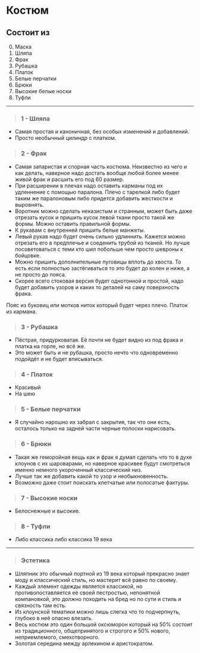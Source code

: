 # Костюм

## Состоит из
0. Маска
1. Шляпа
2. Фрак
3. Рубашка
4. Платок
5. Белые перчатки
6. Брюки 
7. Высокие белые носки 
8. Туфли

---

> ### 1 - Шляпа

* Самая простая и каноничная, без особых изменений и добавлений.
* Просто необычный цилиндр с платком.

> ### 2 - Фрак

* Самая запаристая и спорная часть костюма. Неизвестно из чего и как делать, наверное надо достать вообще любой более менее живой фрак и расшить его под 60 размер. 
* При расширении в плечах надо оставить карманы под их удленнение с помощью паралона. Плечо с тарелкой либо будет таким же паралоновым либо придется добавить жесткости и выровнять.
* Воротник можно сделать неказистым и странным, может быть даже отрезать кусок и пришить кусок левой ткани просто такой же формы. Можно оставить правильной формы.
* К рукавам с внутренней пришить белые манжеты.
* Левый рукав надо будет очень сильно удлиннить. Кажется можно отрезать его в предплечье и соеденить трубой из тканей. Но лучше посоветоваться с теми кто шил побольше чем просто шевроны к бойцовке. 
* Можно пришить дополнительные пуговицы вплоть до хвоста. То есть если полностью застёгиваться то это будет до колен и ниже, а не просто до пояса.
* Скорее всего стоковая версия будет однотонной и простой, надо будет добавить узоров и каких то деталей на саму поверхность фрака.

Пояс из буковиц или мотков ниток который будет через плечо. Платок из кармана.

> ### 3 - Рубашка

* Пёстрая, придурковатая. Её почти не будет видно из под фрака и платка на горле, но всё же.
* Это может быть и не рубашка, просто нечто что одновременно подойдёт и не будет вписываться.

> ### 4 - Платок

* Красивый
* На шею

> ### 5 - Белые перчатки

* Я случайно нарошно их забрал с закрытия, так что они есть, осталось только на задней части черные полоски нарисовать.

> ### 6 - Брюки

* Такая же геморойная вещь как и фрак я думал сделать что то в духе клоунов с их шароварами, но наверное красивее будут смотреться именно немного укороченный классический низ.
* Лучше так же добавить какой то узор и необыкновенность.
* Возможно даже стоит поискать клетчатые или полосатые фактуры.

> ### 7 - Высокие носки

* Белоснежные и высокие.

> ### 8 - Туфли

* Либо классика либо классика 19 века 

---

> ### Эстетика

* Шляпник это обычный портной из 19 века который прекрасно знает моду и классический стиль, но мастерит всё равно по своему.
* Каждый элемент одежды является классикой, но противопоставляется её своей пестростью, непонятной компановкой, это должно походить на бред но по сути и стиль и связность там есть.
* Из клоунской тематики можно лишь слегка что то подчерпнуть, глубоко в неё опасно влезать.
* Весь костюм это один большой оксюморон который на 50% состоит из традиционного, общепринятого и строгого и 50% нового, неприемлемого, смехотворного. 
* Золотая середина между арлекином и аристократом.
